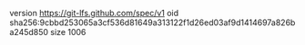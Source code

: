 version https://git-lfs.github.com/spec/v1
oid sha256:9cbbd253065a3cf536d81649a313122f1d26ed03af9d1414697a826ba245d850
size 1006
